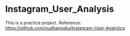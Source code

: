 # Instagram_User_Analysis
This is a practice project. 
Reference: https://github.com/sudhansuku/Instagram-User-Analytics
